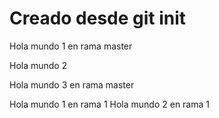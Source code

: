 # Creado desde git init

Hola mundo 1 en rama master 

Hola mundo 2

Hola mundo 3 en rama master

Hola mundo 1 en rama 1
Hola mundo 2 en rama 1
